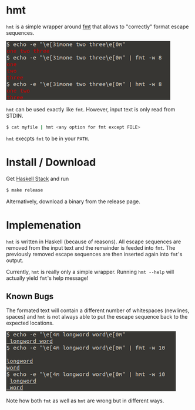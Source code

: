 # hmt

``hmt`` is a simple wrapper around [fmt](https://www.gnu.org/software/coreutils/manual/coreutils.html#fmt-invocation) that allows to "correctly" format escape sequences.

![Screenshot](./screenshot.png)

``hmt`` can be used exactly like ``fmt``.
However, input text is only read from STDIN.

```bash
$ cat myfile | hmt <any option for fmt except FILE>
```

``hmt`` execpts ``fmt`` to be in your ``PATH``.

# Install / Download

Get [Haskell Stack](https://docs.haskellstack.org/en/stable/README/) and run

```bash
$ make release
```

Alternatively, download a binary from the release page.

# Implemenation

``hmt`` is written in Haskell (because of reasons).
All escape sequences are removed from the input text and the remainder is feeded into ``fmt``.
The previously removed escape sequences are then inserted again into ``fmt``'s output.

Currently, ``hmt`` is really only a simple wrapper.
Running ``hmt --help`` will actually yield ``fmt``'s help message!

## Known Bugs

The formated text will contain a different number of whitespaces (newlines, spaces) and ``hmt`` is not always able to put the escape sequence back to the expected locations.

![Bug](./bug.png)

Note how both ``fmt`` as well as ``hmt`` are wrong but in different ways.

